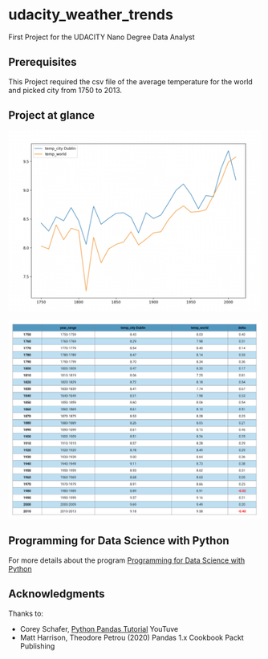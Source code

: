 # udacity_weather_trends
First Project for the UDACITY Nano Degree Data Analyst

## Prerequisites
This Project required the csv file of the average temperature for the world and picked city from 1750 to 2013. 

## Project at glance
![Chart Line](https://github.com/clemoni/udacity_weather_trends/blob/main/img/chart_line_temp.png)

![dataFrame converted to HTML](https://github.com/clemoni/udacity_weather_trends/blob/main/img/dataFrame_to_html.png)

## Programming for Data Science with Python
For more details about the program [Programming for Data Science with Python](https://www.udacity.com/course/data-analyst-nanodegree--nd002)


## Acknowledgments
Thanks to:
* Corey Schafer, [Python Pandas Tutorial](https://youtu.be/ZyhVh-qRZPA) YouTuve
* Matt Harrison, Theodore Petrou (2020) Pandas 1.x Cookbook Packt Publishing

